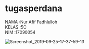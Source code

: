 # tugasperdana
 
NAMA  :Nur Afif Fadhlulloh<br>
KELAS :5C<br>
NIM   :17090054

![Screenshot_2019-09-25-17-37-59-13](https://user-images.githubusercontent.com/48319307/65656898-035fde80-e054-11e9-9a5b-06c0029c4a78.png)
